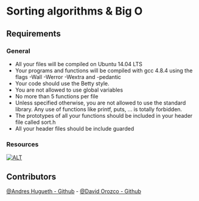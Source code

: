 # Sorting algorithms & Big O

## Requirements

### General

* All your files will be compiled on Ubuntu 14.04 LTS
* Your programs and functions will be compiled with gcc 4.8.4 using the flags -Wall -Werror -Wextra and -pedantic
* Your code should use the Betty style.
* You are not allowed to use global variables
* No more than 5 functions per file
* Unless specified otherwise, you are not allowed to use the standard library. Any use of functions like printf, puts, … is totally forbidden.
* The prototypes of all your functions should be included in your header file called sort.h
* All your header files should be include guarded

### Resources
[![ALT](https://i.ytimg.com/an_webp/kPRA0W1kECg/mqdefault_6s.webp?du=3000&sqp=CKCxqvcF&rs=AOn4CLAhVO2neVC9S84yMOfBCOevP16oWA)](https://www.youtube.com/watch?v=kPRA0W1kECg)

## Contributors  
[@Andres Hugueth - Github](https://github.com/andreshugueth) - [@David Orozco - Github](https://github.com/davixcky) 
